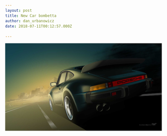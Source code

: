 ```yaml
---
layout: post
title: New Car bombetta
author: dan_urbanowicz
date: 2018-07-11T00:12:57.000Z

---
```

![](/assets/img/uploads/porsche-930_16-9.jpg)